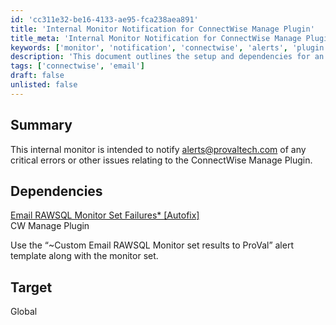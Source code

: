 ```yaml
---
id: 'cc311e32-be16-4133-ae95-fca238aea891'
title: 'Internal Monitor Notification for ConnectWise Manage Plugin'
title_meta: 'Internal Monitor Notification for ConnectWise Manage Plugin'
keywords: ['monitor', 'notification', 'connectwise', 'alerts', 'plugin', 'error']
description: 'This document outlines the setup and dependencies for an internal monitor that notifies the specified email address of critical errors or issues related to the ConnectWise Manage Plugin. It includes information on the necessary dependencies and the target configuration for global monitoring.'
tags: ['connectwise', 'email']
draft: false
unlisted: false
---
```

## Summary

This internal monitor is intended to notify [alerts@provaltech.com](mailto:alerts@provaltech.com) of any critical errors or other issues relating to the ConnectWise Manage Plugin.

## Dependencies

[Email RAWSQL Monitor Set Failures* [Autofix]](https://proval.itglue.com/DOC-5078775-10390936)  
CW Manage Plugin  

Use the “~Custom Email RAWSQL Monitor set results to ProVal” alert template along with the monitor set.

## Target

Global












